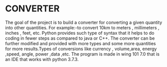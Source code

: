# CONVERTER
The goal of the project is to build a converter for converting a given quantity into other quantities. For example:-to convert 10km to meters , millimeters , inches , feet, etc. Python provides such type of syntax that it helps to do coding in fewer steps as compared to java or C++. The converter can be further modified and provided with more types and some more quantities for more results.Types of conversions like currency , volume,area, energy ,speed, angle, power ,data ,etc. The program is made in wing 101 7.0  that is an IDE that works with python 3.7.3. 
